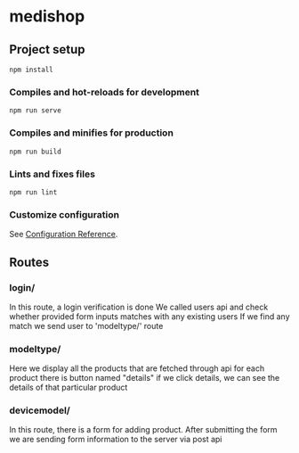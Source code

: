 # medishop

## Project setup

```
npm install
```

### Compiles and hot-reloads for development

```
npm run serve
```

### Compiles and minifies for production

```
npm run build
```

### Lints and fixes files

```
npm run lint
```

### Customize configuration

See [Configuration Reference](https://cli.vuejs.org/config/).

## Routes

### login/

In this route, a login verification is done
We called users api and check whether provided form inputs matches with any existing users
If we find any match we send user to 'modeltype/' route

### modeltype/

Here we display all the products that are fetched through api
for each product there is button named "details"
if we click details, we can see the details of that particular product

### devicemodel/

In this route, there is a form for adding product.
After submitting the form we are sending form information to the server via post api
